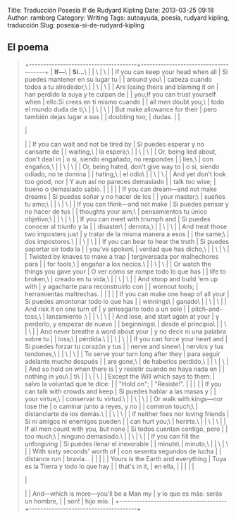 Title: Traducción Posesía If de Rudyard Kipling
Date: 2013-03-25 09:18
Author: ramborg
Category: Writing
Tags: autoayuda, poesía, rudyard kipling, traducción
Slug: posesia-si-de-rudyard-kipling

El poema
--------

> +--------------------------------------+--------------------------------------+
> | **If—**\                             | **Si...**\                           |
> | \                                    | \                                    |
> |  If you can keep your head when all  |  Si puedes mantener en su lugar tu   |
> | around you\                          | cabeza cuando todos a tu alrededor,\ |
> | \                                    | \                                    |
> |  Are losing theirs and blaming it on |  han perdido la suya y te culpan de  |
> | you;If you can trust yourself when   | ello.Si crees en ti mismo cuando     |
> | all men doubt you,\                  | todo el mundo duda de ti,\           |
> | \                                    | \                                    |
> |  But make allowance for their        |  pero también dejas lugar a sus      |
> | doubting too;                        | dudas.                               |
> | </p>                                 | </p>                                 |
> | If you can wait and not be tired by  | Si puedes esperar y no cansarte de   |
> | waiting,\                            | la espera;\                          |
> | \                                    | \                                    |
> |  Or, being lied about, don't deal in |  o si, siendo engañado, no respondes |
> | lies,\                               | con engaños,\                        |
> | \                                    | \                                    |
> |  Or, being hated, don't give way to  |  o si, siendo odiado, no te domina   |
> | hating,\                             | el odio\                             |
> | \                                    | \                                    |
> |  And yet don't look too good, nor    |  Y aun así no pareces demasiado      |
> | talk too wise;                       | bueno o demasiado sabio.             |
> |                                      |                                      |
> | If you can dream—and not make dreams | Si puedes soñar y no hacer de los    |
> | your master;\                        | sueños tu amo;\                      |
> | \                                    | \                                    |
> |  If you can think—and not make       |  Si puedes pensar y no hacer de tus  |
> | thoughts your aim;\                  | pensamientos tu único objetivo;\     |
> | \                                    | \                                    |
> |  If you can meet with triumph and    |  Si puedes conocer al triunfo y la   |
> | disaster\                            | derrota,\                            |
> | \                                    | \                                    |
> |  And treat those two imposters just  |  y tratar de la misma manera a esos  |
> | the same;\                           | dos impostores.\                     |
> | \                                    | \                                    |
> |  If you can bear to hear the truth   |  Si puedes soportar oír toda la      |
> | you've spoken\                       | verdad que has dicho,\               |
> | \                                    | \                                    |
> |  Twisted by knaves to make a trap    |  tergiversada por malhechores para   |
> | for fools,\                          | engañar a los necios.\               |
> | \                                    | \                                    |
> |  Or watch the things you gave your   |  O ver cómo se rompe todo lo que has |
> | life to broken,\                     | creado en tu vida,\                  |
> | \                                    | \                                    |
> |  And stoop and build 'em up with     |  y agacharte para reconstruírlo con  |
> | wornout tools;                       | herramientas maltrechas.             |
> |                                      |                                      |
> | If you can make one heap of all your | Si puedes amontonar todo lo que has  |
> | winnings\                            | ganado\                              |
> | \                                    | \                                    |
> |  And risk it on one turn of          |  y arriesgarlo todo a un solo        |
> | pitch-and-toss,\                     | lanzamiento ;\                       |
> | \                                    | \                                    |
> |  And lose, and start again at your   |  y perderlo, y empezar de nuevo      |
> | beginnings\                          | desde el principio\                  |
> | \                                    | \                                    |
> |  And never breathe a word about your |  y no decir ni una palabra sobre tu  |
> | loss;\                               | pérdida.\                            |
> | \                                    | \                                    |
> |  If you can force your heart and     |  Si puedes forzar tu corazón y tus   |
> | nerve and sinew\                     | nervios y tus tendones,\             |
> | \                                    | \                                    |
> |  To serve your turn long after they  |  para seguir adelante mucho después  |
> | are gone,\                           | de haberlos perdido,\                |
> | \                                    | \                                    |
> |  And so hold on when there is        |  y resistir cuando no haya nada en   |
> | nothing in you\                      | ti\                                  |
> | \                                    | \                                    |
> |  Except the Will which says to them: |  salvo la voluntad que te dice:      |
> | "Hold on";                           | "Resiste!".                          |
> |                                      |                                      |
> | If you can talk with crowds and keep | Si puedes hablar a las masas y       |
> | your virtue,\                        | conservar tu virtud.\                |
> | \                                    | \                                    |
> |  Or walk with kings—nor lose the     |  o caminar junto a reyes, y no       |
> | common touch;\                       | distanciarte de los demás.\          |
> | \                                    | \                                    |
> |  If neither foes nor loving friends  |  Si ni amigos ni enemigos pueden     |
> | can hurt you;\                       | herirte.\                            |
> | \                                    | \                                    |
> |  If all men count with you, but none |  Si todos cuentan contigo, pero      |
> | too much;\                           | ninguno demasiado.\                  |
> | \                                    | \                                    |
> |  If you can fill the unforgiving     |  Si puedes llenar el inexorable      |
> | minute\                              | minuto,\                             |
> | \                                    | \                                    |
> |  With sixty seconds' worth of        |  con sesenta segundos de lucha       |
> | distance run                         | bravía...                            |
> |                                      |                                      |
> | Yours is the Earth and everything    | Tuya es la Tierra y todo lo que hay  |
> | that's in it,                        | en ella,                             |
> |                                      |                                      |
> | <p>                                  | <p>                                  |
> | And—which is more—you'll be a Man my | y lo que es más: serás un hombre,    |
> | son!                                 | hijo mío.                            |
> +--------------------------------------+--------------------------------------+
>

